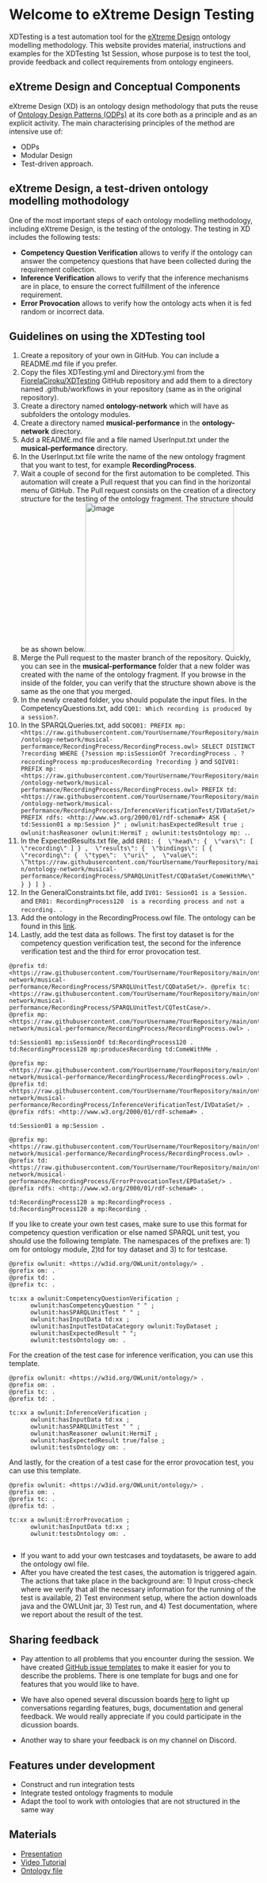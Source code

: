 # Welcome to eXtreme Design Testing

XDTesting is a test automation tool for the [eXtreme Design](https://extremedesign.info) ontology modelling methodology. This website provides material, instructions and examples for the XDTesting 1st Session, whose purpose is to test the tool, provide feedback and collect requirements from ontology engineers. 

## eXtreme Design and Conceptual Components

eXtreme Design (XD) is an ontology design methodology that puts the reuse of [Ontology Design Patterns (ODPs)](http://ontologydesignpatterns.org/wiki/Main_Page) at its core both as a principle and as an explicit activity. The main characterising principles of the method are intensive use of:

- ODPs
- Modular Design
- Test-driven approach.

## eXtreme Design, a test-driven ontology modelling mothodology

One of the most important steps of each ontology modelling methodology, including eXtreme Design, is the testing of the ontology. The testing in XD includes the following tests:

- **Competency Question Verification** allows to verify if the ontology can answer the competency questions that have been collected during the requirement collection.
- **Inference Verification** allows to verify that the inference mechanisms are in place, to ensure the correct fulfillment of the inference requirement.
- **Error Provocation** allows to verify how the ontology acts when it is fed random or incorrect data. 

## Guidelines on using the XDTesting tool 

1. Create a repository of your own in GitHub. You can include a README.md file if you prefer. 
2. Copy the files XDTesting.yml and Directory.yml from the [FiorelaCiroku/XDTesting](https://github.com/FiorelaCiroku/XD-Testing/blob/main/.github/workflows/) GitHub repository and add them to a directory named .github/workflows in your repository (same as in the original repository).
3. Create a directory named **ontology-network** which will have as subfolders the ontology modules. 
4. Create a directory named **musical-performance** in the **ontology-network** directory. 
5. Add a README.md file and a file named UserInput.txt under the **musical-performance** directory.
6. In the UserInput.txt file write the name of the new ontology fragment that you want to test, for example **RecordingProcess**.
7. Wait a couple of second for the first automation to be completed. This automation will create a Pull request that you can find in the horizontal menu of GitHub. The Pull request consists on the creation of a directory structure for the testing of the ontology fragment. The structure should be as shown below.<img width="300" alt="image" src="https://user-images.githubusercontent.com/12375920/154559169-734e28f7-ef02-43cf-8439-2d4d30d1d6a4.png">
8. Merge the Pull request to the master branch of the repository. Quickly, you can see in the **musical-performance** folder that a new folder was created with the name of the ontology fragment. If you browse in the inside of the folder, you can verify that the structure shown above is the same as the one that you merged. 
9. In the newly created folder, you should populate the input files. In the CompetencyQuestions.txt, add `CQ01: Which recording is produced by a session?`. 
10. In the SPARQLQueries.txt, add `SQCQ01: PREFIX mp: <https://raw.githubusercontent.com/YourUsername/YourRepository/main/ontology-network/musical-performance/RecordingProcess/RecordingProcess.owl> SELECT DISTINCT ?recording WHERE {?session mp:isSessionOf ?recordingProcess . ?recordingProcess mp:producesRecording ?recording }` and `SQIV01: PREFIX mp: <https://raw.githubusercontent.com/YourUsername/YourRepository/main/ontology-network/musical-performance/RecordingProcess/RecordingProcess.owl> PREFIX td: <https://raw.githubusercontent.com/YourUsername/YourRepository/main/ontology-network/musical-performance/RecordingProcess/InferenceVerificationTest/IVDataSet/> PREFIX rdfs: <http://www.w3.org/2000/01/rdf-schema#> ASK { td:Session01 a mp:Session }" ; owlunit:hasExpectedResult true ; owlunit:hasReasoner owlunit:HermiT ; owlunit:testsOntology mp: .`.
11. In the ExpectedResults.txt file, add `ER01: {  \"head\": {  \"vars\": [  \"recording\" ] } ,  \"results\": {  \"bindings\": [ {  \"recording\": {  \"type\":  \"uri\" ,  \"value\":  \”https://raw.githubusercontent.com/YourUsername/YourRepository/main/ontology-network/musical-performance/RecordingProcess/SPARQLUnitTest/CQDataSet/ComeWithMe\" } } ] } `.
12. In the GeneralConstraints.txt file, add `IV01: Session01 is a Session. ` and `ER01: RecordingProcess120  is a recording process and not a recording. `.
13. Add the ontology in the RecordingProcess.owl file. The ontology can be found in this [link](https://drive.google.com/file/d/1yHWstifYpPlByf1esQ_J9vGEvE4gZx1f/view?usp=sharing). 
14. Lastly, add the test data as follows. The first toy dataset is for the competency question verification test, the second for the inference verification test and the third for error provocation test. 

```
@prefix td: <https://raw.githubusercontent.com/YourUsername/YourRepository/main/ontology-network/musical-performance/RecordingProcess/SPARQLUnitTest/CQDataSet/>. @prefix tc: <https://raw.githubusercontent.com/YourUsername/YourRepository/main/ontology-network/musical-performance/RecordingProcess/SPARQLUnitTest/CQTestCase/>.
@prefix mp: <https://raw.githubusercontent.com/YourUsername/YourRepository/main/ontology-network/musical-performance/RecordingProcess/RecordingProcess.owl> .

td:Session01 mp:isSessionOf td:RecordingProcess120 . 
td:RecordingProcess120 mp:producesRecording td:ComeWithMe .

```
```
@prefix mp: <https://raw.githubusercontent.com/YourUsername/YourRepository/main/ontology-network/musical-performance/RecordingProcess/RecordingProcess.owl> .
@prefix td: <https://raw.githubusercontent.com/YourUsername/YourRepository/main/ontology-network/musical-performance/RecordingProcess/InferenceVerificationTest/IVDataSet/> .
@prefix rdfs: <http://www.w3.org/2000/01/rdf-schema#> .

td:Session01 a mp:Session .

```

```
@prefix mp: <https://raw.githubusercontent.com/YourUsername/YourRepository/main/ontology-network/musical-performance/RecordingProcess/RecordingProcess.owl> .
@prefix td: <https://raw.githubusercontent.com/YourUsername/YourRepository/main/ontology-network/musical-performance/RecordingProcess/ErrorProvocationTest/EPDataSet/> .
@prefix rdfs: <http://www.w3.org/2000/01/rdf-schema#> .

td:RecordingProcess120 a mp:RecordingProcess .
td:RecordingProcess120 a mp:Recording .

```

If you like to create your own test cases, make sure to use this format for competency question verification or else named SPARQL unit test, you should use the following template. The namespaces of the prefixes are: 1) om for ontology module, 2)td for toy dataset and 3) tc for testcase. 

```
@prefix owlunit: <https://w3id.org/OWLunit/ontology/> . 
@prefix om: .
@prefix td: .
@prefix tc: .
 
tc:xx a owlunit:CompetencyQuestionVerification ; 
      owlunit:hasCompetencyQuestion " " ; 
      owlunit:hasSPARQLUnitTest " " ; 
      owlunit:hasInputData td:xx ; 
      owlunit:hasInputTestDataCategory owlunit:ToyDataset ; 
      owlunit:hasExpectedResult " "; 
      owlunit:testsOntology om: . 
```
For the creation of the test case for inference verification, you can use this template. 

```
@prefix owlunit: <https://w3id.org/OWLunit/ontology/> .  
@prefix om: .
@prefix tc: .
@prefix td: .
  
tc:xx a owlunit:InferenceVerification ; 
      owlunit:hasInputData td:xx ; 
      owlunit:hasSPARQLUnitTest " " ; 
      owlunit:hasReasoner owlunit:HermiT ; 
      owlunit:hasExpectedResult true/false ; 
      owlunit:testsOntology om: . 
```

And lastly, for the creation of a test case for the error provocation test, you can use this template. 

```
@prefix owlunit: <https://w3id.org/OWLunit/ontology/> .  
@prefix om: .
@prefix tc: .
@prefix td: .
  
tc:xx a owlunit:ErrorProvocation ; 
      owlunit:hasInputData td:xx ; 
      owlunit:testsOntology om: . 
      
```

- If you want to add your own testcases and toydatasets, be aware to add the ontology owl file.  
- After you have created the test cases, the automation is triggered again. The actions that take place in the background are: 1) Input cross-check where we verify that all the necessary information for the running of the test is available, 2) Test environment setup, where the action downloads java and the OWLUnit jar, 3) Test run, and 4) Test documentation, where we report about the result of the test. 

## Sharing feedback

- Pay attention to all problems that you encounter during the session. We have created [GitHub issue templates](https://github.com/FiorelaCiroku/XD-Testing/issues) to make it easier for you to describe the problems. There is one template for bugs and one for features that you would like to have. 

- We have also opened several discussion boards [here](https://github.com/FiorelaCiroku/XD-Testing/discussions) to light up conversations regarding features, bugs, documentation and general feedback. We would really appreciate if you could participate in the dicussion boards. 

- Another way to share your feedback is on my channel on Discord. 

## Features under development

- Construct and run integration tests
- Integrate tested ontology fragments to module
- Adapt the tool to work with ontologies that are not structured in the same way

## Materials
- [Presentation](https://drive.google.com/file/d/1cTGpGYFXaAnyP0skhF4IgT8DIGB_H5Ti/view?usp=sharing)
- [Video Tutorial](https://www.dropbox.com/s/wnm5zwa443o4m68/XDTesting%20tutorial.mov?dl=0)
- [Ontology file](https://drive.google.com/file/d/1yHWstifYpPlByf1esQ_J9vGEvE4gZx1f/view?usp=sharing)


